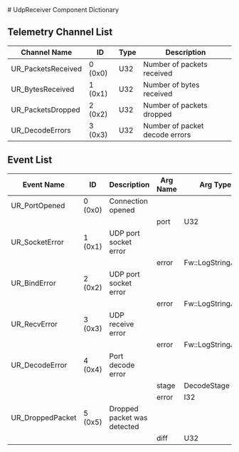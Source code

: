 <title>UdpReceiver Component Dictionary</title>
# UdpReceiver Component Dictionary


## Telemetry Channel List

|Channel Name|ID|Type|Description|
|---|---|---|---|
|UR_PacketsReceived|0 (0x0)|U32|Number of packets received|
|UR_BytesReceived|1 (0x1)|U32|Number of bytes received|
|UR_PacketsDropped|2 (0x2)|U32|Number of packets dropped|
|UR_DecodeErrors|3 (0x3)|U32|Number of packet decode errors|

## Event List

|Event Name|ID|Description|Arg Name|Arg Type|Arg Size|Description
|---|---|---|---|---|---|---|
|UR_PortOpened|0 (0x0)|Connection opened| | | | |
| | | |port|U32|||
|UR_SocketError|1 (0x1)|UDP port socket error| | | | |
| | | |error|Fw::LogStringArg&|80||
|UR_BindError|2 (0x2)|UDP port socket error| | | | |
| | | |error|Fw::LogStringArg&|80||
|UR_RecvError|3 (0x3)|UDP receive error| | | | |
| | | |error|Fw::LogStringArg&|80||
|UR_DecodeError|4 (0x4)|Port decode error| | | | |
| | | |stage|DecodeStage|||
| | | |error|I32|||
|UR_DroppedPacket|5 (0x5)|Dropped packet was detected| | | | |
| | | |diff|U32|||
